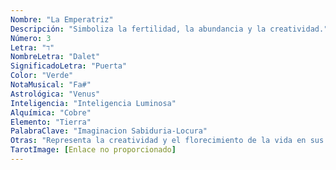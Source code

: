 ```yaml
---
Nombre: "La Emperatriz"
Descripción: "Simboliza la fertilidad, la abundancia y la creatividad."
Número: 3
Letra: "ד"
NombreLetra: "Dalet"
SignificadoLetra: "Puerta"
Color: "Verde"
NotaMusical: "Fa#"
Astrológica: "Venus"
Inteligencia: "Inteligencia Luminosa"
Alquímica: "Cobre"
Elemento: "Tierra"
PalabraClave: "Imaginacion Sabiduria-Locura"
Otras: "Representa la creatividad y el florecimiento de la vida en sus múltiples formas."
TarotImage: [Enlace no proporcionado]
---
```


